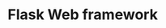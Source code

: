 Flask Web framework
======================================================================================
